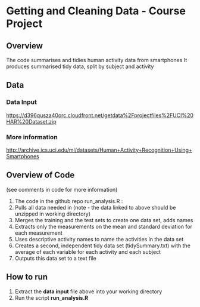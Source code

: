 # Getting and Cleaning Data - Course Project

## Overview  
The code summarises and tidies human activity data from smartphones 
It produces summarised tidy data, split by subject and activity  

## Data
### Data Input
https://d396qusza40orc.cloudfront.net/getdata%2Fprojectfiles%2FUCI%20HAR%20Dataset.zip  
### More information
http://archive.ics.uci.edu/ml/datasets/Human+Activity+Recognition+Using+Smartphones  

## Overview of Code  
(see comments in code for more information)  
1. The code in the github repo run_analysis.R : 
2. Pulls all data needed in (note - the data linked to above should be unzipped in working directory)  
3. Merges the training and the test sets to create one data set, adds names  
4. Extracts only the measurements on the mean and standard deviation for each measurement  
5. Uses descriptive activity names to name the activities in the data set  
6. Creates a second, independent tidy data set (tidySummary.txt) with the average of each variable for each activity and each subject  
7. Outputs this data set to a text file  

## How to run
1. Extract the __data input__ file above into your working directory
2. Run the script __run_analysis.R__ 
